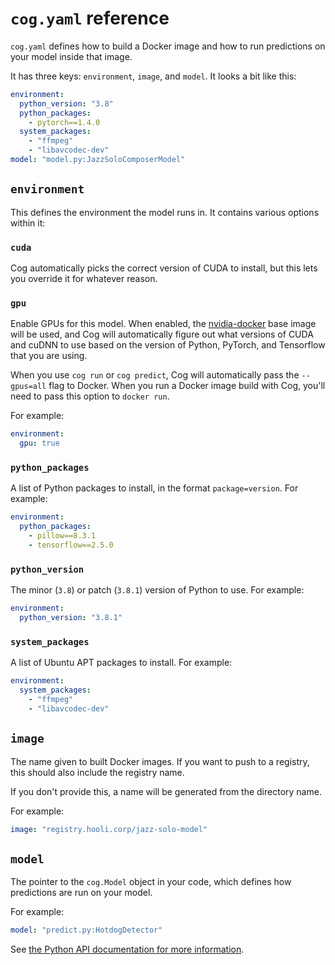 # `cog.yaml` reference

`cog.yaml` defines how to build a Docker image and how to run predictions on your model inside that image.

It has three keys: `environment`, `image`, and `model`. It looks a bit like this:

```yaml
environment:
  python_version: "3.8"
  python_packages:
    - pytorch==1.4.0
  system_packages:
    - "ffmpeg"
    - "libavcodec-dev"
model: "model.py:JazzSoloComposerModel"
```

## `environment`

This defines the environment the model runs in. It contains various options within it:

<!-- Alphabetical order, please! -->

### `cuda`

Cog automatically picks the correct version of CUDA to install, but this lets you override it for whatever reason.

### `gpu`

Enable GPUs for this model. When enabled, the [nvidia-docker](https://github.com/NVIDIA/nvidia-docker) base image will be used, and Cog will automatically figure out what versions of CUDA and cuDNN to use based on the version of Python, PyTorch, and Tensorflow that you are using.

When you use `cog run` or `cog predict`, Cog will automatically pass the `--gpus=all` flag to Docker. When you run a Docker image build with Cog, you'll need to pass this option to `docker run`.

For example:

```yaml
environment:
  gpu: true
```

### `python_packages`

A list of Python packages to install, in the format `package=version`. For example:

```yaml
environment:
  python_packages:
    - pillow==8.3.1
    - tensorflow==2.5.0
```

### `python_version`

The minor (`3.8`) or patch (`3.8.1`) version of Python to use. For example:

```yaml
environment:
  python_version: "3.8.1"
```

### `system_packages`

A list of Ubuntu APT packages to install. For example:

```yaml
environment:
  system_packages:
    - "ffmpeg"
    - "libavcodec-dev"
```

## `image`

The name given to built Docker images. If you want to push to a registry, this should also include the registry name.

If you don't provide this, a name will be generated from the directory name.

For example:

```yaml
image: "registry.hooli.corp/jazz-solo-model"
```

## `model`

The pointer to the `cog.Model` object in your code, which defines how predictions are run on your model.

For example:

```yaml
model: "predict.py:HotdogDetector"
```

See [the Python API documentation for more information](python.md).
